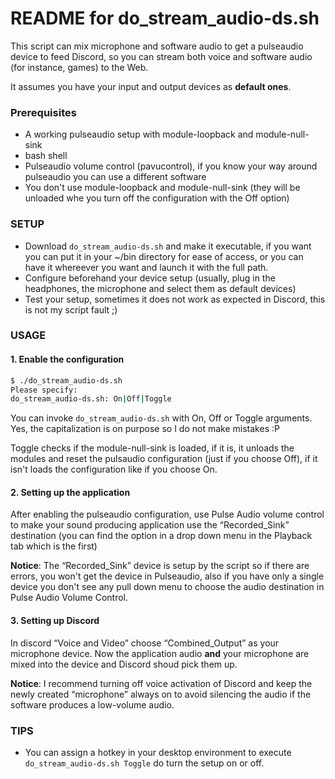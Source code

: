 # README for do_stream_audio-ds.sh

This script can mix microphone and software audio to get a pulseaudio device to feed Discord, so you can stream both voice and software audio (for instance, games) to the Web.

It assumes you have your input and output devices as **default ones**.

### Prerequisites

  * A working pulseaudio setup with module-loopback and module-null-sink
  * bash shell
  * Pulseaudio volume control (pavucontrol), if you know your way around pulseaudio you can use a different software
  * You don't use module-loopback and module-null-sink (they will be unloaded whe you turn off the configuration with the Off option)

### SETUP

 * Download `do_stream_audio-ds.sh` and make it executable, if you want you can put it in your ~/bin directory for ease of access, or you can have it whereever you want and launch it with the full path.
 * Configure beforehand your device setup (usually, plug in the headphones, the microphone and select them as default devices)
 * Test your setup, sometimes it does not work as expected in Discord, this is not my script fault ;)

### USAGE

#### 1. Enable the configuration

```bash
$ ./do_stream_audio-ds.sh
Please specify: 
do_stream_audio-ds.sh: On|Off|Toggle
```

You can invoke `do_stream_audio-ds.sh` with On, Off or Toggle arguments. Yes, the capitalization is on purpose so I do not make mistakes :P

Toggle checks if the module-null-sink is loaded, if it is, it unloads the modules and reset the pulsaudio configuration (just if you choose Off), if it isn't loads the configuration like if you choose On.

#### 2. Setting up the application

After enabling the pulseaudio configuration, use Pulse Audio volume control to make your sound producing application use the “Recorded_Sink” destination (you can find the option in a drop down menu in the Playback tab which is the first)

**Notice**: The “Recorded_Sink” device is setup by the script so if there are errors, you won't get the device in Pulseaudio, also if you have only a single device you don't see any pull down menu to choose the audio destination in Pulse Audio Volume Control.

#### 3. Setting up Discord

In discord “Voice and Video” choose “Combined_Output” as your microphone device. Now the application audio **and** your microphone are mixed into the device and Discord shoud pick them up.

**Notice**: I recommend turning off voice activation of Discord and keep the newly created “microphone” always on to avoid silencing the audio if the software produces a low-volume audio.

### TIPS

  * You can assign a hotkey in your desktop environment to execute `do_stream_audio-ds.sh Toggle` do turn the setup on or off.